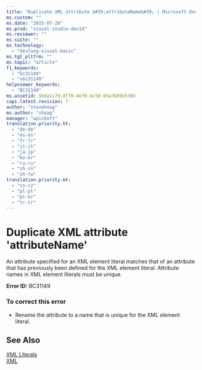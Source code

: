 ```yaml
---
title: "Duplicate XML attribute &#39;attributeName&#39; | Microsoft Docs"
ms.custom: ""
ms.date: "2015-07-20"
ms.prod: "visual-studio-dev14"
ms.reviewer: ""
ms.suite: ""
ms.technology: 
  - "devlang-visual-basic"
ms.tgt_pltfrm: ""
ms.topic: "article"
f1_keywords: 
  - "bc31149"
  - "vbc31149"
helpviewer_keywords: 
  - "BC31149"
ms.assetid: 5bda1c7d-8ff0-4ef9-bc50-03a7b05b530d
caps.latest.revision: 7
author: "stevehoag"
ms.author: "shoag"
manager: "wpickett"
translation.priority.ht: 
  - "de-de"
  - "es-es"
  - "fr-fr"
  - "it-it"
  - "ja-jp"
  - "ko-kr"
  - "ru-ru"
  - "zh-cn"
  - "zh-tw"
translation.priority.mt: 
  - "cs-cz"
  - "pl-pl"
  - "pt-br"
  - "tr-tr"
---
```

# Duplicate XML attribute &#39;attributeName&#39;
An attribute specified for an XML element literal matches that of an attribute that has previously been defined for the XML element literal. Attribute names in XML element literals must be unique.  
  
 **Error ID:** BC31149  
  
### To correct this error  
  
-   Rename the attribute to a name that is unique for the XML element literal.  
  
## See Also  
 [XML Literals](../../visual-basic/language-reference/xml-literals/index.md)   
 [XML](../../visual-basic/programming-guide/language-features/xml/index.md)
